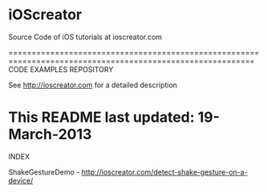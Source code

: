 iOScreator
==========

Source Code of iOS tutorials at ioscreator.com

===========================================================================================================
CODE EXAMPLES REPOSITORY

  See http://ioscreator.com for a detailed description 

  This README last updated: 19-March-2013
===========================================================================================================

INDEX

ShakeGestureDemo - http://ioscreator.com/detect-shake-gesture-on-a-device/
